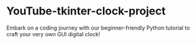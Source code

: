 # YouTube-tkinter-clock-project
Embark on a coding journey with our beginner-friendly Python tutorial to craft your very own GUI digital clock! 
